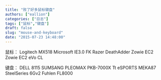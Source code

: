 ```yaml
---
title: "败了好多鼠标键盘"
authors: ["eallion"]
categories: ["日志"]
tags: ["鼠标","键盘"]
draft: false
slug: "mouse-and-keyboard"
date: "2015-07-23 14:48:00"
---
```


鼠标：
Logitech MX518
Microsoft IE3.0 FK
Razer DeathAdder
Zowie EC2
Zowie EC2 eVo CL

键盘：
DELL 8115
SUMSANG PLEOMAX PKB-7000X
Tt eSPORTS MEKA87
SteelSeries 6Gv2
Fuhlen FL8000
